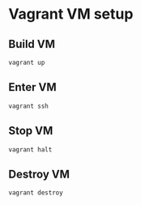 # Vagrant VM setup

## Build VM
```
vagrant up
```

## Enter VM
```
vagrant ssh
```

## Stop VM
```
vagrant halt
```

## Destroy VM
```
vagrant destroy
```

